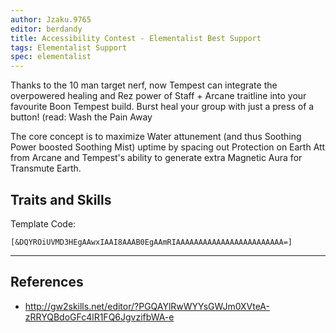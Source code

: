 ```yaml
---
author: Jzaku.9765
editor: berdandy
title: Accessibility Contest - Elementalist Best Support
tags: Elementalist Support
spec: elementalist
---
```


Thanks to the 10 man target nerf, now Tempest can integrate the overpowered healing and Rez power of Staff + Arcane traitline into your favourite Boon Tempest build. Burst heal your group with just a press of a button! (read: Wash the Pain Away

The core concept is to maximize Water attunement (and thus Soothing Power boosted Soothing Mist) uptime by spacing out Protection on Earth Att from Arcane and Tempest's ability to generate extra Magnetic Aura for Transmute Earth. 

## Traits and Skills

Template Code:

`[&DQYROiUVMD3HEgAAwxIAAI8AAAB0EgAAmRIAAAAAAAAAAAAAAAAAAAAAAAA=]`

---

<div
  data-armory-embed='skills'
  data-armory-ids='29535,30662,5570,30432,29968'
>
</div>
<div
  data-armory-embed='specializations'
  data-armory-ids='17,37,48'
  data-armory-17-traits='363,358,2028'
  data-armory-37-traits='253,265,238'
  data-armory-48-traits='1952,2015,1986'
>
</div>
<script async src='https://unpkg.com/armory-embeds@^0.x.x/armory-embeds.js'></script>



## References

- http://gw2skills.net/editor/?PGQAYlRwWYYsGWJm0XVteA-zRRYQBdoGFc4lR1FQ6JgvzifbWA-e
